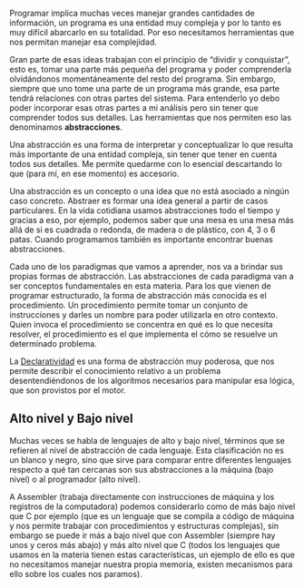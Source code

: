 Programar implica muchas veces manejar grandes cantidades de información, un programa es una entidad muy compleja y por lo tanto es muy difícil abarcarlo en su totalidad. Por eso necesitamos herramientas que nos permitan manejar esa complejidad.

Gran parte de esas ideas trabajan con el principio de “dividir y conquistar”, esto es, tomar una parte más pequeña del programa y poder comprenderla olvidándonos momentáneamente del resto del programa. Sin embargo, siempre que uno tome una parte de un programa más grande, esa parte tendrá relaciones con otras partes del sistema. Para entenderlo yo debo poder incorporar esas otras partes a mi análisis pero sin tener que comprender todos sus detalles. Las herramientas que nos permiten eso las denominamos **abstracciones**.

Una abstracción es una forma de interpretar y conceptualizar lo que resulta más importante de una entidad compleja, sin tener que tener en cuenta todos sus detalles. Me permite quedarme con lo esencial descartando lo que (para mí, en ese momento) es accesorio.

Una abstracción es un concepto o una idea que no está asociado a ningún caso concreto. Abstraer es formar una idea general a partir de casos particulares. En la vida cotidiana usamos abstracciones todo el tiempo y gracias a eso, por ejemplo, podemos saber que una mesa es una mesa más allá de si es cuadrada o redonda, de madera o de plástico, con 4, 3 o 6 patas. Cuando programamos también es importante encontrar buenas abstracciones.

Cada uno de los paradigmas que vamos a aprender, nos va a brindar sus propias formas de abstracción. Las abstracciones de cada paradigma van a ser conceptos fundamentales en esta materia. Para los que vienen de programar estructurado, la forma de abstracción más conocida es el procedimiento. Un procedimiento permite tomar un conjunto de instrucciones y darles un nombre para poder utilizarla en otro contexto. Quien invoca el procedimiento se concentra en qué es lo que necesita resolver, el procedimiento es el que implementa el cómo se resuelve un determinado problema.

La [Declaratividad](declaratividad.md) es una forma de abstracción muy poderosa, que nos permite describir el conocimiento relativo a un problema desentendiéndonos de los algoritmos necesarios para manipular esa lógica, que son provistos por el motor.

Alto nivel y Bajo nivel
-----------------------

Muchas veces se habla de lenguajes de alto y bajo nivel, términos que se refieren al nivel de abstracción de cada lenguaje. Esta clasificación no es un blanco y negro, sino que sirve para comparar entre diferentes lenguajes respecto a qué tan cercanas son sus abstracciones a la máquina (bajo nivel) o al programador (alto nivel).

A Assembler (trabaja directamente con instrucciones de máquina y los registros de la computadora) podemos considerarlo como de más bajo nivel que C por ejemplo (que es un lenguaje que se compila a código de máquina y nos permite trabajar con procedimientos y estructuras complejas), sin embargo se puede ir más a bajo nivel que con Assembler (siempre hay unos y ceros más abajo) y más alto nivel que C (todos los lenguajes que usamos en la materia tienen estas características, un ejemplo de ello es que no necesitamos manejar nuestra propia memoria, existen mecanismos para ello sobre los cuales nos paramos).
